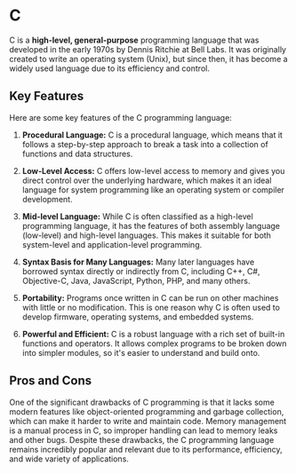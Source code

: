 # C

C is a **high-level, general-purpose** programming language that was developed in the early 1970s by Dennis Ritchie at Bell Labs. It was originally created to write an operating system (Unix), but since then, it has become a widely used language due to its efficiency and control.

## Key Features

Here are some key features of the C programming language:

1. **Procedural Language:** C is a procedural language, which means that it follows a step-by-step approach to break a task into a collection of functions and data structures.

2. **Low-Level Access:** C offers low-level access to memory and gives you direct control over the underlying hardware, which makes it an ideal language for system programming like an operating system or compiler development.

3. **Mid-level Language:** While C is often classified as a high-level programming language, it has the features of both assembly language (low-level) and high-level languages. This makes it suitable for both system-level and application-level programming.

4. **Syntax Basis for Many Languages:** Many later languages have borrowed syntax directly or indirectly from C, including C++, C#, Objective-C, Java, JavaScript, Python, PHP, and many others.

5. **Portability:** Programs once written in C can be run on other machines with little or no modification. This is one reason why C is often used to develop firmware, operating systems, and embedded systems.

6. **Powerful and Efficient:** C is a robust language with a rich set of built-in functions and operators. It allows complex programs to be broken down into simpler modules, so it's easier to understand and build onto.

## Pros and Cons

One of the significant drawbacks of C programming is that it lacks some modern features like object-oriented programming and garbage collection, which can make it harder to write and maintain code. Memory management is a manual process in C, so improper handling can lead to memory leaks and other bugs. Despite these drawbacks, the C programming language remains incredibly popular and relevant due to its performance, efficiency, and wide variety of applications.
